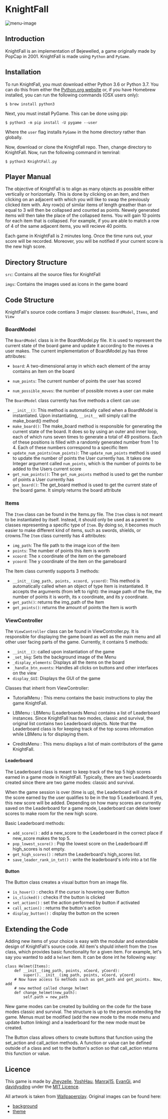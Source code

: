 # KnightFall

![menu-image](imgs/Menu_Screenshot.png?raw=true)

## Introduction

KnightFall is an implementation of Bejewelled, a game originally made by PopCap in 2001. KnightFall is made using ```Python``` and ```PyGame```.

## Installation
To run KnightFall, you must download either Python 3.6 or Python 3.7. You can do this from either the [Python.org website](https://www.python.org/downloads/) or, if you have Homebrew installed, you can run the following commands (OSX  users only):

    $ brew install python3
    
Next, you must install PyGame. This can be done using pip:

    $ python3 -m pip install -U pygame --user
    
Where the ```user``` flag installs ```PyGame``` in the home directory rather than globally.

Now, download or clone the KnightFall repo. Then, change directory to KnightFall. Now, run the following command in temrinal:

    $ python3 KnightFall.py

## Player Manual
The objective of KnightFall is to align as many objects as possible either vertically or horizontally. This is done by clicking on an item, and then clicking on an adjacent with which you will like to swap the previously clicked item with. Any row(s) of similar items of length greather than or equal to 3 will then be collapsed and counted as points. Newely generated items will then take the place of the collapsed items. You will gain 10 points for each item that is collapsed. For example, if you are able to match a row of 4 of the same adjacent items, you will recieve 40 points.

Each game in KnightFall is 2 minutes long. Once the time runs out, your score will be recorded. Moreover, you will be notified if your current score is the new high score.

## Directory Structure

```src```: Contains all the source files for KnightFall

```imgs```: Contains the images used as icons in the game board

## Code Structure
KnightFall's source code contians 3 major classes: ```BoardModel```, ```Items```, and ```View```

### BoardModel
The ```BoardModel``` class is in the BoardModel.py file. It is used to represent the current state of the
board game and update it according to the moves a user makes. The current implementation of
BoardModel.py has three attributes:

* ```board```: A two-dimensional array in which each element of the array contains an Item on the
  board
  
* ```num_points```: The current number of points the user has scored

* ```num_possible_moves```: the number of possible moves a user can make

The ```BoardModel``` class currently has five methods a client can use:

* ```__init__()```: This method is automatically called when a BoardModel is instantiated. Upon
instantiating, ```__init__``` will simply call the make_board() method
* ```make_board()```: The make_board method is responsible for generating the current state of
the board. It does so by using an outer and inner loop, each of which runs seven times to
generate a total of 49 positions. Each of these positions is filled with a randomly generated
number from 1 to 4. Each of these numbers correspond to a specific Item
* ```update_num_points(num_points)```: The ```update_num_points``` method is used to update the
number of points the User currently has. It takes one Integer argument called ```num_points```,
which is the number of points to be added to the Users current score
* ```get_num_points()```: The ```get_num_points``` method is used to get the number of points a
User currently has
* ```get_board()```: The get_board method is used to get the current state of the board game.
It simply returns the board attribute

### Items
The ```Item``` class can be found in the Items.py file. The ```Item``` class is not meant to be instantiated
by itself. Instead, it should only be used as a parent to classes representing a specific type of ```Item```.
By doing so, it becomes much easier to make different kind of items, such as swords, shields, or
crowns.The ```Item``` class currently has 4 attributes:

* ```img_path```: The file path to the image icon of the item
* ```points```: The number of points this item is worth
* ```xcoord```: The x coordinate of the item on the gameboard
* ```ycoord```: The y coordinate of the item on the gameboard

The Item class currently supports 3 methods:

* ```__init__(img_path, points, xcoord, ycoord)```: This method is automatically called when an
object of type Item is instantiated. It accepts the arguments (from left to right): the image
path of the file, the number of points it is worth, its x coordinate, and its y coordinate.
* ```get_path()```: returns the img_path of the Item
* ```get_points()```: returns the amount of points the Item is worth

### ViewController

The ```ViewController``` class can be found in ViewController.py. It is responsible for displaying the game board as well as the main menu and all other user facing parts of the game. Currently, it contains 5 methods:

* ```__init__()```: called upon instantiation of the game
* ```_set_bkg```: Sets the background image of the Menu
* ```_display_elements```: Displays all the items on the board
* ```_handle_btn_events```: Handles all clicks on buttons and other interfaces on the view
* ```display_GUI```: Displays the GUI of the game

Classes that inherit from ViewController: 

* TutorialMenu : This menu contains the basic instructions to play the game KnightFall.

* LBMenu : LBMenu (Leaderboards Menu) contains a list of Leaderboard instances. Since KnightFall has two modes, 
classic and survival, the original list contains two Leaderboard objects. 
Note that the Leaderboard class is for keeping track of the top scores information while LBMenu is for displaying them. 

* CreditsMenu : This menu displays a list of main contributors of the game KnightFall.

#### Leaderboard
The Leaderboard class is meant to keep track of the top 5 high scores earned in a game mode in KnightFall. 
Typically, there are two Leaderboards created since there are two game modes: classic and survival.
	
When the game session is over (time is up), the Leaderboard will check if the score earned by the user 
qualifies to be in the top 5 Leaderboard. If yes, this new score will be added. Depending on how many 
scores are currently saved on the Leaderboard for a game mode, Leaderboard can delete lower scores to 
make room for the new high score.

Basic Leaderboard methods:
* ```add_score()``` : add a new_score to the Leaderboard in the correct place if new_score makes the top 5. 
* ```pop_lowest_score()``` : Pop the lowest score on the Leaderboard iff high_scores is not empty.
* ```get_high_scores()``` : return the Leaderboard's high_scores list.
* ```save_leader_rank_in_txt()``` : write the leaderboard's info into a txt file

#### Button
The Button class creates a visual button from an image file.
* ```is_hover()``` : checks if the cursor is hovering over Button
* ```is_clicked()``` : checks if the button is clicked
* ```set_action()``` : set the action performed by button if activated
* ```call_action()``` : returns the button's action
* ```display_button()``` : display the button on the screen

## Extending the Code
Adding new items of your choice is easy with the modular and extendable design of KnightFall's source code. All item's shpuld inherit from the ```Item``` class, which provides basic functionality for a given item. For example, let's say you wanted to add a ```helmet``` item. It can be done int he following way:


    class Helmet(Items):
        def __init__(img_path, points, xCoord, yCoord):
            super().__init__(img_path, points, xCoord, yCoord)
        # Now have access to methods such as get_path and get_points. Now, add 
        # new method called change_helmet
        def change_helmet(new_path):
            self.path = new_path
 
New game modes can be created by building on the code for the base modes classic and survival. The structure is up to the person extending the game. Menus must be modified (add the new mode to the mode menu and update button linking) and a leaderboard for the new mode must be created.

The Button class allows others to create buttons that function using the set_action and call_action methods. A function or value can be defined outside of a class and set to the button's action so that call_action returns this function or value.
 
 ## Licence
 
 This game is made by [Jheyzelle](https://github.com/Jheyzelle), [YoshHau](https://github.com/YoshHau), [Manraj15](https://github.com/Manraj15), [EvanGi](https://github.com/EvanGi), and [davidysding](https://github.com/davidysding) under the [MIT Licence](https://mit-license.org/). 
 
 All artwork is taken from [Wallpaperplay](https://wallpaperplay.com/board/medieval-desktop-wallpapers). Original images can be found here:
 
 * [background](https://wallpaperplay.com/walls/full/e/a/e/113798.jpg#.XJQHtXftdvA.link)
 * [theme](https://wallpaperplay.com/walls/full/3/3/e/113796.jpg#.XJQHtSUu6kc.link)
